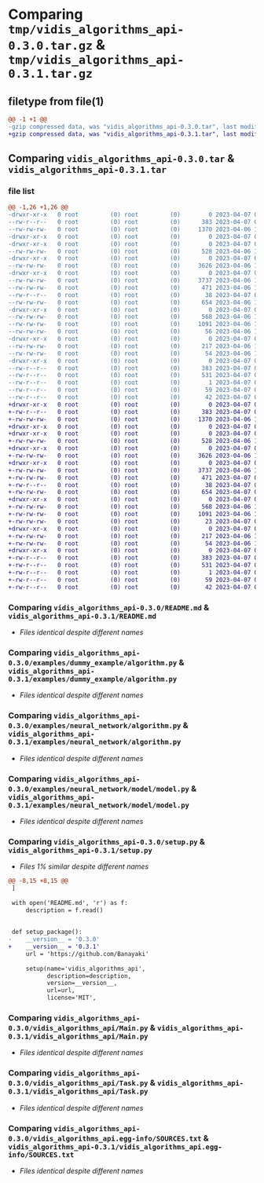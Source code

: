 # Comparing `tmp/vidis_algorithms_api-0.3.0.tar.gz` & `tmp/vidis_algorithms_api-0.3.1.tar.gz`

## filetype from file(1)

```diff
@@ -1 +1 @@
-gzip compressed data, was "vidis_algorithms_api-0.3.0.tar", last modified: Fri Apr  7 06:18:36 2023, max compression
+gzip compressed data, was "vidis_algorithms_api-0.3.1.tar", last modified: Fri Apr  7 07:15:43 2023, max compression
```

## Comparing `vidis_algorithms_api-0.3.0.tar` & `vidis_algorithms_api-0.3.1.tar`

### file list

```diff
@@ -1,26 +1,26 @@
-drwxr-xr-x   0 root         (0) root         (0)        0 2023-04-07 06:18:36.696200 vidis_algorithms_api-0.3.0/
--rw-r--r--   0 root         (0) root         (0)      383 2023-04-07 06:18:36.696200 vidis_algorithms_api-0.3.0/PKG-INFO
--rw-rw-rw-   0 root         (0) root         (0)     1370 2023-04-06 10:48:38.000000 vidis_algorithms_api-0.3.0/README.md
-drwxr-xr-x   0 root         (0) root         (0)        0 2023-04-07 06:18:36.692200 vidis_algorithms_api-0.3.0/examples/
-drwxr-xr-x   0 root         (0) root         (0)        0 2023-04-07 06:18:36.692200 vidis_algorithms_api-0.3.0/examples/dummy_example/
--rw-rw-rw-   0 root         (0) root         (0)      528 2023-04-06 10:48:38.000000 vidis_algorithms_api-0.3.0/examples/dummy_example/algorithm.py
-drwxr-xr-x   0 root         (0) root         (0)        0 2023-04-07 06:18:36.692200 vidis_algorithms_api-0.3.0/examples/neural_network/
--rw-rw-rw-   0 root         (0) root         (0)     3626 2023-04-06 10:48:38.000000 vidis_algorithms_api-0.3.0/examples/neural_network/algorithm.py
-drwxr-xr-x   0 root         (0) root         (0)        0 2023-04-07 06:18:36.692200 vidis_algorithms_api-0.3.0/examples/neural_network/model/
--rw-rw-rw-   0 root         (0) root         (0)     3737 2023-04-06 10:48:38.000000 vidis_algorithms_api-0.3.0/examples/neural_network/model/model.py
--rw-rw-rw-   0 root         (0) root         (0)      471 2023-04-06 10:48:38.000000 vidis_algorithms_api-0.3.0/pyproject.toml
--rw-r--r--   0 root         (0) root         (0)       38 2023-04-07 06:18:36.696200 vidis_algorithms_api-0.3.0/setup.cfg
--rw-rw-rw-   0 root         (0) root         (0)      654 2023-04-06 10:48:38.000000 vidis_algorithms_api-0.3.0/setup.py
-drwxr-xr-x   0 root         (0) root         (0)        0 2023-04-07 06:18:36.692200 vidis_algorithms_api-0.3.0/vidis_algorithms_api/
--rw-rw-rw-   0 root         (0) root         (0)      568 2023-04-06 10:48:38.000000 vidis_algorithms_api-0.3.0/vidis_algorithms_api/Main.py
--rw-rw-rw-   0 root         (0) root         (0)     1091 2023-04-06 10:48:38.000000 vidis_algorithms_api-0.3.0/vidis_algorithms_api/Task.py
--rw-rw-rw-   0 root         (0) root         (0)       56 2023-04-06 10:48:38.000000 vidis_algorithms_api-0.3.0/vidis_algorithms_api/__init__.py
-drwxr-xr-x   0 root         (0) root         (0)        0 2023-04-07 06:18:36.696200 vidis_algorithms_api-0.3.0/vidis_algorithms_api/core/
--rw-rw-rw-   0 root         (0) root         (0)      217 2023-04-06 10:48:38.000000 vidis_algorithms_api-0.3.0/vidis_algorithms_api/core/Settings.py
--rw-rw-rw-   0 root         (0) root         (0)       54 2023-04-06 10:48:38.000000 vidis_algorithms_api-0.3.0/vidis_algorithms_api/core/__init__.py
-drwxr-xr-x   0 root         (0) root         (0)        0 2023-04-07 06:18:36.696200 vidis_algorithms_api-0.3.0/vidis_algorithms_api.egg-info/
--rw-r--r--   0 root         (0) root         (0)      383 2023-04-07 06:18:36.000000 vidis_algorithms_api-0.3.0/vidis_algorithms_api.egg-info/PKG-INFO
--rw-r--r--   0 root         (0) root         (0)      531 2023-04-07 06:18:36.000000 vidis_algorithms_api-0.3.0/vidis_algorithms_api.egg-info/SOURCES.txt
--rw-r--r--   0 root         (0) root         (0)        1 2023-04-07 06:18:36.000000 vidis_algorithms_api-0.3.0/vidis_algorithms_api.egg-info/dependency_links.txt
--rw-r--r--   0 root         (0) root         (0)       59 2023-04-07 06:18:36.000000 vidis_algorithms_api-0.3.0/vidis_algorithms_api.egg-info/requires.txt
--rw-r--r--   0 root         (0) root         (0)       42 2023-04-07 06:18:36.000000 vidis_algorithms_api-0.3.0/vidis_algorithms_api.egg-info/top_level.txt
+drwxr-xr-x   0 root         (0) root         (0)        0 2023-04-07 07:15:43.572188 vidis_algorithms_api-0.3.1/
+-rw-r--r--   0 root         (0) root         (0)      383 2023-04-07 07:15:43.572188 vidis_algorithms_api-0.3.1/PKG-INFO
+-rw-rw-rw-   0 root         (0) root         (0)     1370 2023-04-06 10:48:38.000000 vidis_algorithms_api-0.3.1/README.md
+drwxr-xr-x   0 root         (0) root         (0)        0 2023-04-07 07:15:43.568188 vidis_algorithms_api-0.3.1/examples/
+drwxr-xr-x   0 root         (0) root         (0)        0 2023-04-07 07:15:43.572188 vidis_algorithms_api-0.3.1/examples/dummy_example/
+-rw-rw-rw-   0 root         (0) root         (0)      528 2023-04-06 10:48:38.000000 vidis_algorithms_api-0.3.1/examples/dummy_example/algorithm.py
+drwxr-xr-x   0 root         (0) root         (0)        0 2023-04-07 07:15:43.572188 vidis_algorithms_api-0.3.1/examples/neural_network/
+-rw-rw-rw-   0 root         (0) root         (0)     3626 2023-04-06 10:48:38.000000 vidis_algorithms_api-0.3.1/examples/neural_network/algorithm.py
+drwxr-xr-x   0 root         (0) root         (0)        0 2023-04-07 07:15:43.572188 vidis_algorithms_api-0.3.1/examples/neural_network/model/
+-rw-rw-rw-   0 root         (0) root         (0)     3737 2023-04-06 10:48:38.000000 vidis_algorithms_api-0.3.1/examples/neural_network/model/model.py
+-rw-rw-rw-   0 root         (0) root         (0)      471 2023-04-07 07:06:59.000000 vidis_algorithms_api-0.3.1/pyproject.toml
+-rw-r--r--   0 root         (0) root         (0)       38 2023-04-07 07:15:43.572188 vidis_algorithms_api-0.3.1/setup.cfg
+-rw-rw-rw-   0 root         (0) root         (0)      654 2023-04-07 07:06:59.000000 vidis_algorithms_api-0.3.1/setup.py
+drwxr-xr-x   0 root         (0) root         (0)        0 2023-04-07 07:15:43.572188 vidis_algorithms_api-0.3.1/vidis_algorithms_api/
+-rw-rw-rw-   0 root         (0) root         (0)      568 2023-04-06 10:48:38.000000 vidis_algorithms_api-0.3.1/vidis_algorithms_api/Main.py
+-rw-rw-rw-   0 root         (0) root         (0)     1091 2023-04-06 10:48:38.000000 vidis_algorithms_api-0.3.1/vidis_algorithms_api/Task.py
+-rw-rw-rw-   0 root         (0) root         (0)       23 2023-04-07 07:06:59.000000 vidis_algorithms_api-0.3.1/vidis_algorithms_api/__init__.py
+drwxr-xr-x   0 root         (0) root         (0)        0 2023-04-07 07:15:43.572188 vidis_algorithms_api-0.3.1/vidis_algorithms_api/core/
+-rw-rw-rw-   0 root         (0) root         (0)      217 2023-04-06 10:48:38.000000 vidis_algorithms_api-0.3.1/vidis_algorithms_api/core/Settings.py
+-rw-rw-rw-   0 root         (0) root         (0)       54 2023-04-06 10:48:38.000000 vidis_algorithms_api-0.3.1/vidis_algorithms_api/core/__init__.py
+drwxr-xr-x   0 root         (0) root         (0)        0 2023-04-07 07:15:43.572188 vidis_algorithms_api-0.3.1/vidis_algorithms_api.egg-info/
+-rw-r--r--   0 root         (0) root         (0)      383 2023-04-07 07:15:43.000000 vidis_algorithms_api-0.3.1/vidis_algorithms_api.egg-info/PKG-INFO
+-rw-r--r--   0 root         (0) root         (0)      531 2023-04-07 07:15:43.000000 vidis_algorithms_api-0.3.1/vidis_algorithms_api.egg-info/SOURCES.txt
+-rw-r--r--   0 root         (0) root         (0)        1 2023-04-07 07:15:43.000000 vidis_algorithms_api-0.3.1/vidis_algorithms_api.egg-info/dependency_links.txt
+-rw-r--r--   0 root         (0) root         (0)       59 2023-04-07 07:15:43.000000 vidis_algorithms_api-0.3.1/vidis_algorithms_api.egg-info/requires.txt
+-rw-r--r--   0 root         (0) root         (0)       42 2023-04-07 07:15:43.000000 vidis_algorithms_api-0.3.1/vidis_algorithms_api.egg-info/top_level.txt
```

### Comparing `vidis_algorithms_api-0.3.0/README.md` & `vidis_algorithms_api-0.3.1/README.md`

 * *Files identical despite different names*

### Comparing `vidis_algorithms_api-0.3.0/examples/dummy_example/algorithm.py` & `vidis_algorithms_api-0.3.1/examples/dummy_example/algorithm.py`

 * *Files identical despite different names*

### Comparing `vidis_algorithms_api-0.3.0/examples/neural_network/algorithm.py` & `vidis_algorithms_api-0.3.1/examples/neural_network/algorithm.py`

 * *Files identical despite different names*

### Comparing `vidis_algorithms_api-0.3.0/examples/neural_network/model/model.py` & `vidis_algorithms_api-0.3.1/examples/neural_network/model/model.py`

 * *Files identical despite different names*

### Comparing `vidis_algorithms_api-0.3.0/setup.py` & `vidis_algorithms_api-0.3.1/setup.py`

 * *Files 1% similar despite different names*

```diff
@@ -8,15 +8,15 @@
 ]
 
 with open('README.md', 'r') as f:
     description = f.read()
 
 
 def setup_package():
-    __version__ = '0.3.0'
+    __version__ = '0.3.1'
     url = 'https://github.com/Banayaki'
 
     setup(name='vidis_algorithms_api',
           description=description,
           version=__version__,
           url=url,
           license='MIT',
```

### Comparing `vidis_algorithms_api-0.3.0/vidis_algorithms_api/Main.py` & `vidis_algorithms_api-0.3.1/vidis_algorithms_api/Main.py`

 * *Files identical despite different names*

### Comparing `vidis_algorithms_api-0.3.0/vidis_algorithms_api/Task.py` & `vidis_algorithms_api-0.3.1/vidis_algorithms_api/Task.py`

 * *Files identical despite different names*

### Comparing `vidis_algorithms_api-0.3.0/vidis_algorithms_api.egg-info/SOURCES.txt` & `vidis_algorithms_api-0.3.1/vidis_algorithms_api.egg-info/SOURCES.txt`

 * *Files identical despite different names*

